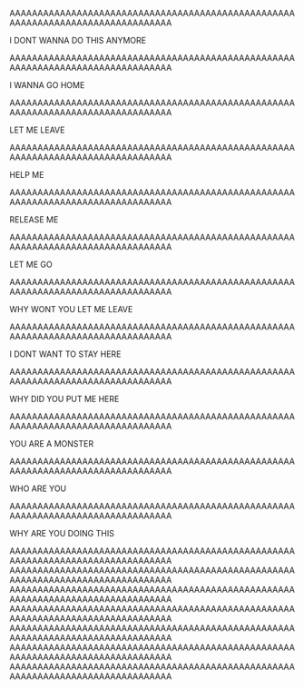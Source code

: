 AAAAAAAAAAAAAAAAAAAAAAAAAAAAAAAAAAAAAAAAAAAAAAAAAAAAAAAAAAAAAAAAAAAAAAAAAAAAAAAA

I DONT WANNA DO THIS ANYMORE

AAAAAAAAAAAAAAAAAAAAAAAAAAAAAAAAAAAAAAAAAAAAAAAAAAAAAAAAAAAAAAAAAAAAAAAAAAAAAAAA

I WANNA GO HOME

AAAAAAAAAAAAAAAAAAAAAAAAAAAAAAAAAAAAAAAAAAAAAAAAAAAAAAAAAAAAAAAAAAAAAAAAAAAAAAAA

LET ME LEAVE

AAAAAAAAAAAAAAAAAAAAAAAAAAAAAAAAAAAAAAAAAAAAAAAAAAAAAAAAAAAAAAAAAAAAAAAAAAAAAAAA

HELP ME

AAAAAAAAAAAAAAAAAAAAAAAAAAAAAAAAAAAAAAAAAAAAAAAAAAAAAAAAAAAAAAAAAAAAAAAAAAAAAAAA

RELEASE ME 

AAAAAAAAAAAAAAAAAAAAAAAAAAAAAAAAAAAAAAAAAAAAAAAAAAAAAAAAAAAAAAAAAAAAAAAAAAAAAAAA

LET ME GO

AAAAAAAAAAAAAAAAAAAAAAAAAAAAAAAAAAAAAAAAAAAAAAAAAAAAAAAAAAAAAAAAAAAAAAAAAAAAAAAA

WHY WONT YOU LET ME LEAVE

AAAAAAAAAAAAAAAAAAAAAAAAAAAAAAAAAAAAAAAAAAAAAAAAAAAAAAAAAAAAAAAAAAAAAAAAAAAAAAAA

I DONT WANT TO STAY HERE

AAAAAAAAAAAAAAAAAAAAAAAAAAAAAAAAAAAAAAAAAAAAAAAAAAAAAAAAAAAAAAAAAAAAAAAAAAAAAAAA

WHY DID YOU PUT ME HERE

AAAAAAAAAAAAAAAAAAAAAAAAAAAAAAAAAAAAAAAAAAAAAAAAAAAAAAAAAAAAAAAAAAAAAAAAAAAAAAAA

YOU ARE A MONSTER

AAAAAAAAAAAAAAAAAAAAAAAAAAAAAAAAAAAAAAAAAAAAAAAAAAAAAAAAAAAAAAAAAAAAAAAAAAAAAAAA

WHO ARE YOU

AAAAAAAAAAAAAAAAAAAAAAAAAAAAAAAAAAAAAAAAAAAAAAAAAAAAAAAAAAAAAAAAAAAAAAAAAAAAAAAA

WHY ARE YOU DOING THIS

AAAAAAAAAAAAAAAAAAAAAAAAAAAAAAAAAAAAAAAAAAAAAAAAAAAAAAAAAAAAAAAAAAAAAAAAAAAAAAAA
AAAAAAAAAAAAAAAAAAAAAAAAAAAAAAAAAAAAAAAAAAAAAAAAAAAAAAAAAAAAAAAAAAAAAAAAAAAAAAAA
AAAAAAAAAAAAAAAAAAAAAAAAAAAAAAAAAAAAAAAAAAAAAAAAAAAAAAAAAAAAAAAAAAAAAAAAAAAAAAAA
AAAAAAAAAAAAAAAAAAAAAAAAAAAAAAAAAAAAAAAAAAAAAAAAAAAAAAAAAAAAAAAAAAAAAAAAAAAAAAAA
AAAAAAAAAAAAAAAAAAAAAAAAAAAAAAAAAAAAAAAAAAAAAAAAAAAAAAAAAAAAAAAAAAAAAAAAAAAAAAAA
AAAAAAAAAAAAAAAAAAAAAAAAAAAAAAAAAAAAAAAAAAAAAAAAAAAAAAAAAAAAAAAAAAAAAAAAAAAAAAAA
AAAAAAAAAAAAAAAAAAAAAAAAAAAAAAAAAAAAAAAAAAAAAAAAAAAAAAAAAAAAAAAAAAAAAAAAAAAAAAAA
